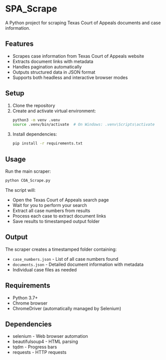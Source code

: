 # SPA_Scrape

A Python project for scraping Texas Court of Appeals documents and case information.

## Features

- Scrapes case information from Texas Court of Appeals website
- Extracts document links with metadata
- Handles pagination automatically
- Outputs structured data in JSON format
- Supports both headless and interactive browser modes

## Setup

1. Clone the repository
2. Create and activate virtual environment:
   ```bash
   python3 -m venv .venv
   source .venv/bin/activate  # On Windows: .venv\Scripts\activate
   ```
3. Install dependencies:
   ```bash
   pip install -r requirements.txt
   ```

## Usage

Run the main scraper:
```bash
python COA_Scrape.py
```

The script will:
- Open the Texas Court of Appeals search page
- Wait for you to perform your search
- Extract all case numbers from results
- Process each case to extract document links
- Save results to timestamped output folder

## Output

The scraper creates a timestamped folder containing:
- `case_numbers.json` - List of all case numbers found
- `documents.json` - Detailed document information with metadata
- Individual case files as needed

## Requirements

- Python 3.7+
- Chrome browser
- ChromeDriver (automatically managed by Selenium)

## Dependencies

- selenium - Web browser automation
- beautifulsoup4 - HTML parsing
- tqdm - Progress bars
- requests - HTTP requests 